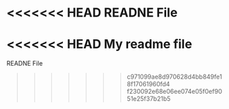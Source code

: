 <<<<<<< HEAD
READNE File
=======
<<<<<<< HEAD
My readme file
=======
READNE File
>>>>>>> c971099ae8d970628d4bb849fe18f17061960fd4
>>>>>>> f230092e68e06ee074e05f0ef9051e25f37b21b5
